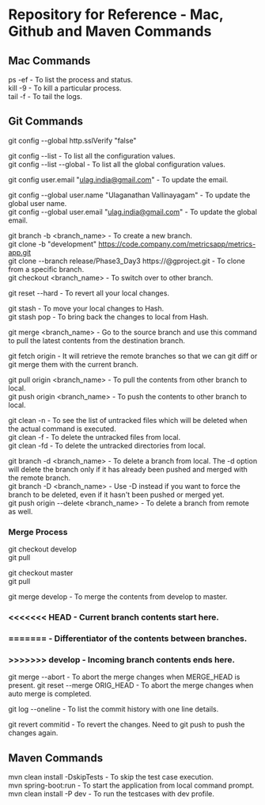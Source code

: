 # Repository for Reference - Mac, Github and Maven Commands

## Mac Commands

ps -ef - To list the process and status.  
kill -9 <process id> - To kill a particular process.  
tail -f <file name> - To tail the logs.  

## Git Commands

git config --global http.sslVerify "false"

git config --list - To list all the configuration values.  
git config --list --global - To list all the global configuration values.  

git config user.email "ulag.india@gmail.com" - To update the email.  

git config --global user.name "Ulaganathan Vallinayagam" - To update the global user name.  
git config --global user.email "ulag.india@gmail.com" - To update the global email. 

git branch -b <branch_name> - To create a new branch.  
git clone -b "development" https://code.company.com/metricsapp/metrics-app.git  
git clone --branch release/Phase3_Day3 https://<username>@g<location>project.git - To clone from a specific branch.  
git checkout <branch_name> - To switch over to other branch.  

git reset --hard - To revert all your local changes.

git stash - To move your local changes to Hash.  
git stash pop - To bring back the changes to local from Hash.  

git merge <branch_name> - Go to the source branch and use this command to pull the latest contents from the destination branch.

git fetch origin - It will retrieve the remote branches so that we can git diff or git merge them with the current branch.

git pull origin <branch_name> - To pull the contents from other branch to local.  
git push origin <branch_name> - To push the contents to other branch to local.  

git clean -n - To see the list of untracked files which will be deleted when the actual command is executed.  
git clean -f - To delete the untracked files from local.  
git clean -fd - To delete the untracked directories from local.  

git branch -d <branch_name> - To delete a branch from local. The -d option will delete the branch only if it has already been pushed and merged with the remote branch.  
git branch -D <branch_name> - Use -D instead if you want to force the branch to be deleted, even if it hasn't been pushed or merged yet.  
git push origin --delete <branch_name> - To delete a branch from remote as well.  

### Merge Process ###
git checkout develop  
git pull  

git checkout master  
git pull  

git merge develop - To merge the contents from develop to master. 

### <<<<<<< HEAD - Current branch contents start here. ###
### ======= - Differentiator of the contents between branches. ###
### >>>>>>> develop - Incoming branch contents ends here. ###

git merge --abort - To abort the merge changes when MERGE_HEAD is present. 
git reset --merge ORIG_HEAD - To abort the merge changes when auto merge is completed. 

git log --oneline - To list the commit history with one line details. 

git revert commitid - To revert the changes. Need to git push to push the changes again. 

## Maven Commands

mvn clean install -DskipTests - To skip the test case execution.  
mvn spring-boot:run - To start the application from local command prompt.  
mvn clean install -P dev - To run the testcases with dev profile.  
